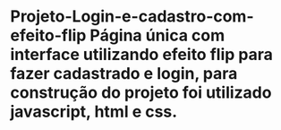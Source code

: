# Projeto-Login-e-cadastro-com-efeito-flip Página única com interface utilizando efeito flip para fazer cadastrado e login, para construção do projeto foi utilizado javascript, html e css.
